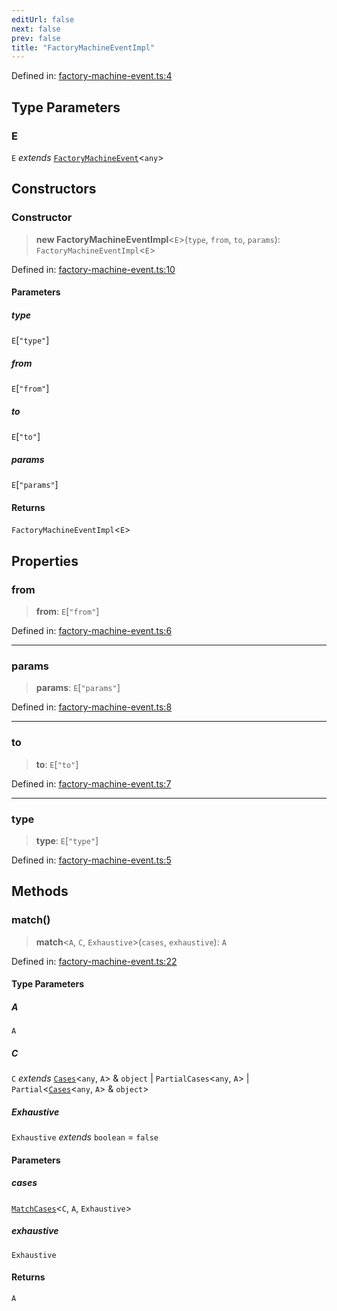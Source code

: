 ```yaml
---
editUrl: false
next: false
prev: false
title: "FactoryMachineEventImpl"
---
```


Defined in: [factory-machine-event.ts:4](https://github.com/WinstonFassett/matchina/blob/2d22b2187dda803854f54b63fe09d04bd833387d/src/factory-machine-event.ts#L4)

## Type Parameters

### E

`E` *extends* [`FactoryMachineEvent`](/docs/src/content/docs/reference/type-aliases/factorymachineevent/)\<`any`\>

## Constructors

### Constructor

> **new FactoryMachineEventImpl**\<`E`\>(`type`, `from`, `to`, `params`): `FactoryMachineEventImpl`\<`E`\>

Defined in: [factory-machine-event.ts:10](https://github.com/WinstonFassett/matchina/blob/2d22b2187dda803854f54b63fe09d04bd833387d/src/factory-machine-event.ts#L10)

#### Parameters

##### type

`E`\[`"type"`\]

##### from

`E`\[`"from"`\]

##### to

`E`\[`"to"`\]

##### params

`E`\[`"params"`\]

#### Returns

`FactoryMachineEventImpl`\<`E`\>

## Properties

### from

> **from**: `E`\[`"from"`\]

Defined in: [factory-machine-event.ts:6](https://github.com/WinstonFassett/matchina/blob/2d22b2187dda803854f54b63fe09d04bd833387d/src/factory-machine-event.ts#L6)

***

### params

> **params**: `E`\[`"params"`\]

Defined in: [factory-machine-event.ts:8](https://github.com/WinstonFassett/matchina/blob/2d22b2187dda803854f54b63fe09d04bd833387d/src/factory-machine-event.ts#L8)

***

### to

> **to**: `E`\[`"to"`\]

Defined in: [factory-machine-event.ts:7](https://github.com/WinstonFassett/matchina/blob/2d22b2187dda803854f54b63fe09d04bd833387d/src/factory-machine-event.ts#L7)

***

### type

> **type**: `E`\[`"type"`\]

Defined in: [factory-machine-event.ts:5](https://github.com/WinstonFassett/matchina/blob/2d22b2187dda803854f54b63fe09d04bd833387d/src/factory-machine-event.ts#L5)

## Methods

### match()

> **match**\<`A`, `C`, `Exhaustive`\>(`cases`, `exhaustive`): `A`

Defined in: [factory-machine-event.ts:22](https://github.com/WinstonFassett/matchina/blob/2d22b2187dda803854f54b63fe09d04bd833387d/src/factory-machine-event.ts#L22)

#### Type Parameters

##### A

`A`

##### C

`C` *extends* [`Cases`](/docs/src/content/docs/reference/type-aliases/cases/)\<`any`, `A`\> & `object` \| `PartialCases`\<`any`, `A`\> \| `Partial`\<[`Cases`](/docs/src/content/docs/reference/type-aliases/cases/)\<`any`, `A`\> & `object`\>

##### Exhaustive

`Exhaustive` *extends* `boolean` = `false`

#### Parameters

##### cases

[`MatchCases`](/docs/src/content/docs/reference/type-aliases/matchcases/)\<`C`, `A`, `Exhaustive`\>

##### exhaustive

`Exhaustive`

#### Returns

`A`
